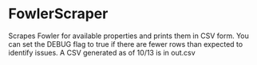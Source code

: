 # FowlerScraper

Scrapes Fowler for available properties and prints them in CSV form.
You can set the DEBUG flag to true if there are fewer rows than expected to identify issues. A CSV generated as of 10/13 is in out.csv